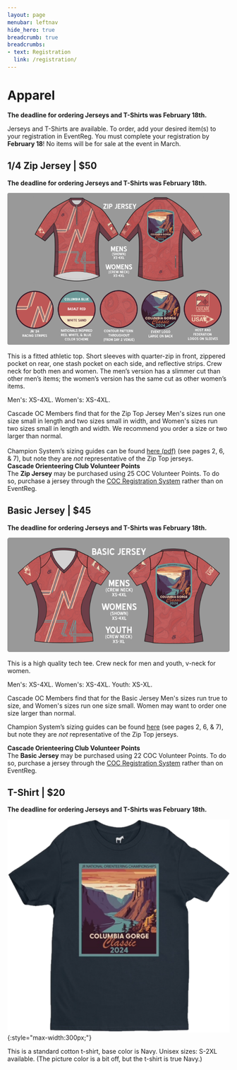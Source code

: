 ```yaml
---
layout: page
menubar: leftnav
hide_hero: true
breadcrumb: true
breadcrumbs:
- text: Registration
  link: /registration/
---
```


# Apparel

<div class="notification is-light is-danger">
<b>The deadline for ordering Jerseys and T-Shirts was February 18th.</b>
</div>

Jerseys and T-Shirts are available. To order, add your desired item(s) to your registration in EventReg. You must complete your registration by **February 18**! No items will be for sale at the event in March.

## 1/4 Zip Jersey | $50
<div class="notification is-light is-danger">
<b>The deadline for ordering Jerseys and T-Shirts was February 18th.</b>
</div>

![Image](/assets/img/ZipJerseyWithElements.png)

This is a fitted athletic top. Short sleeves with quarter-zip in front, zippered pocket on rear, one stash pocket on each side, and reflective strips. Crew neck for both men and women. The men’s version has a slimmer cut than other men’s items; the women’s version has the same cut as other women’s items. 

Men's: XS-4XL. Women's: XS-4XL.

<div class="notification is-warning">
Cascade OC Members find that for the Zip Top Jersey Men's sizes run one size small in length and two sizes small in width, and Women's sizes run two sizes small in length and width. We recommend you order a size or two larger than normal.<br>
<br>
Champion System’s sizing guides can be found <a href="https://cdn.shopify.com/s/files/1/2381/0229/files/Complete_Size_Guide-AU_2018-b_56bd7294-2eb4-4054-b82b-d06eb67937ba.pdf" target="_blank">here (pdf)</a> (see pages 2, 6, & 7), but note they are <i>not</i> representative of the Zip Top jerseys.
</div>


<div class="notification is-info is-light">
<strong>Cascade Orienteering Club Volunteer Points</strong><br>
The <strong>Zip Jersey</strong> may be purchased using 25 COC Volunteer Points. To do so, purchase a jersey through the <a href="https://register.cascadeoc.org/" target="_blank">COC Registration System</a> rather than on EventReg.
</div>

## Basic Jersey | $45
<div class="notification is-light is-danger">
<b>The deadline for ordering Jerseys and T-Shirts was February 18th.</b>
</div>

![Image](/assets/img/BasicJersey.png)

This is a high quality tech tee. Crew neck for men and youth, v-neck for women. 

Men's: XS-4XL. Women's: XS-4XL. Youth: XS-XL.

Cascade OC Members find that for the Basic Jersey Men's sizes run true to size, and Women's sizes run one size small. Women may want to order one size larger than normal.

Champion System’s sizing guides can be found [here](https://cdn.shopify.com/s/files/1/2381/0229/files/Complete_Size_Guide-AU_2018-b_56bd7294-2eb4-4054-b82b-d06eb67937ba.pdf) (see pages 2, 6, & 7), but note they are *not* representative of the Zip Top jerseys.

<div class="notification is-info is-light">
<strong>Cascade Orienteering Club Volunteer Points</strong><br>
The <strong>Basic Jersey</strong> may be purchased using 22 COC Volunteer Points. To do so, purchase a jersey through the <a href="https://register.cascadeoc.org/" target="_blank">COC Registration System</a> rather than on EventReg.
</div>


## T-Shirt | $20
<div class="notification is-light is-danger">
<b>The deadline for ordering Jerseys and T-Shirts was February 18th.</b>
</div>

![Event T-Shirt](/assets/img/TShirtTransparent.png){:style="max-width:300px;"}

This is a standard cotton t-shirt, base color is Navy. Unisex sizes: S-2XL available. (The picture color is a bit off, but the t-shirt is true Navy.)
